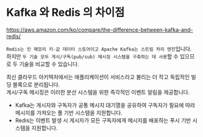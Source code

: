# Kafka 와 Redis 의 차이점

https://aws.amazon.com/ko/compare/the-difference-between-kafka-and-redis/

`Redis는 인 메모리 키-값 데이터 스토어이고 Apache Kafka는 스트림 처리 엔진`입니다.  
하지만 `두 기술 모두 게시/구독(pub/sub) 메시징 시스템을 구축하는 데 사용`할 수 있으므로 두 기술을 비교할 수 있습니다.

최신 클라우드 아키텍처에서는 애플리케이션이 서비스라고 불리는 더 작고 독립적인 빌딩 블록으로 분리됩니다.  
게시/구독 메시징은 이러한 분산 시스템을 위한 즉각적인 이벤트 알림을 제공합니다.

- Kafka는 게시자와 구독자가 공통 메시지 대기열을 공유하여 구독자가 필요에 따라 메시지를 가져오는 풀 기반 시스템을 지원합니다.
- Redis는 이벤트 발생 시 게시자가 모든 구독자에게 메시지를 배포하는 푸시 기반 시스템을 지원합니다.
